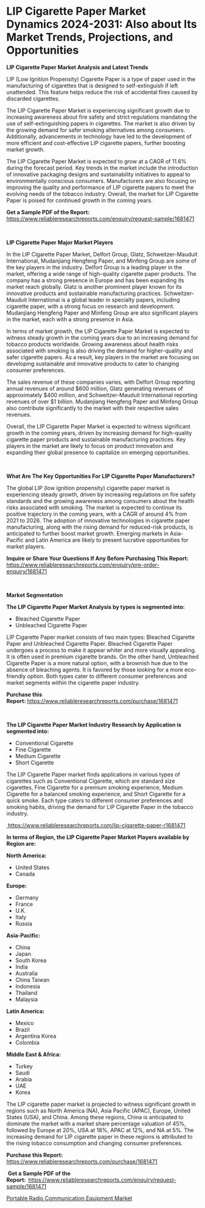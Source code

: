 <p><h1>LIP Cigarette Paper Market Dynamics 2024-2031: Also about Its Market Trends, Projections, and Opportunities</h1></p><p><strong>LIP Cigarette Paper Market Analysis and Latest Trends</strong></p>
<p><p>LIP (Low Ignition Propensity) Cigarette Paper is a type of paper used in the manufacturing of cigarettes that is designed to self-extinguish if left unattended. This feature helps reduce the risk of accidental fires caused by discarded cigarettes. </p><p>The LIP Cigarette Paper Market is experiencing significant growth due to increasing awareness about fire safety and strict regulations mandating the use of self-extinguishing papers in cigarettes. The market is also driven by the growing demand for safer smoking alternatives among consumers. Additionally, advancements in technology have led to the development of more efficient and cost-effective LIP cigarette papers, further boosting market growth.</p><p>The LIP Cigarette Paper Market is expected to grow at a CAGR of 11.6% during the forecast period. Key trends in the market include the introduction of innovative packaging designs and sustainability initiatives to appeal to environmentally conscious consumers. Manufacturers are also focusing on improving the quality and performance of LIP cigarette papers to meet the evolving needs of the tobacco industry. Overall, the market for LIP Cigarette Paper is poised for continued growth in the coming years.</p></p>
<p><strong>Get a Sample PDF of the Report:&nbsp;</strong> <a href="https://www.reliableresearchreports.com/enquiry/request-sample/1681471">https://www.reliableresearchreports.com/enquiry/request-sample/1681471</a></p>
<p>&nbsp;</p>
<p><strong>LIP Cigarette Paper Major Market Players</strong></p>
<p><p>In the LIP Cigarette Paper Market, Delfort Group, Glatz, Schweitzer-Mauduit International, Mudanjiang Hengfeng Paper, and Minfeng Group are some of the key players in the industry. Delfort Group is a leading player in the market, offering a wide range of high-quality cigarette paper products. The company has a strong presence in Europe and has been expanding its market reach globally. Glatz is another prominent player known for its innovative products and sustainable manufacturing practices. Schweitzer-Mauduit International is a global leader in specialty papers, including cigarette paper, with a strong focus on research and development. Mudanjiang Hengfeng Paper and Minfeng Group are also significant players in the market, each with a strong presence in Asia.</p><p>In terms of market growth, the LIP Cigarette Paper Market is expected to witness steady growth in the coming years due to an increasing demand for tobacco products worldwide. Growing awareness about health risks associated with smoking is also driving the demand for higher-quality and safer cigarette papers. As a result, key players in the market are focusing on developing sustainable and innovative products to cater to changing consumer preferences.</p><p>The sales revenue of these companies varies, with Delfort Group reporting annual revenues of around $600 million, Glatz generating revenues of approximately $400 million, and Schweitzer-Mauduit International reporting revenues of over $1 billion. Mudanjiang Hengfeng Paper and Minfeng Group also contribute significantly to the market with their respective sales revenues.</p><p>Overall, the LIP Cigarette Paper Market is expected to witness significant growth in the coming years, driven by increasing demand for high-quality cigarette paper products and sustainable manufacturing practices. Key players in the market are likely to focus on product innovation and expanding their global presence to capitalize on emerging opportunities.</p></p>
<p>&nbsp;</p>
<p><strong>What Are The Key Opportunities For LIP Cigarette Paper Manufacturers?</strong></p>
<p><p>The global LIP (low ignition propensity) cigarette paper market is experiencing steady growth, driven by increasing regulations on fire safety standards and the growing awareness among consumers about the health risks associated with smoking. The market is expected to continue its positive trajectory in the coming years, with a CAGR of around 4% from 2021 to 2026. The adoption of innovative technologies in cigarette paper manufacturing, along with the rising demand for reduced-risk products, is anticipated to further boost market growth. Emerging markets in Asia-Pacific and Latin America are likely to present lucrative opportunities for market players.</p></p>
<p><strong>Inquire or Share Your Questions If Any Before Purchasing This Report:</strong> <a href="https://www.reliableresearchreports.com/enquiry/pre-order-enquiry/1681471">https://www.reliableresearchreports.com/enquiry/pre-order-enquiry/1681471</a></p>
<p>&nbsp;</p>
<p><strong>Market Segmentation</strong></p>
<p><strong>The LIP Cigarette Paper Market Analysis by types is segmented into:</strong></p>
<p><ul><li>Bleached Cigarette Paper</li><li>Unbleached Cigarette Paper</li></ul></p>
<p><p>LIP Cigarette Paper market consists of two main types: Bleached Cigarette Paper and Unbleached Cigarette Paper. Bleached Cigarette Paper undergoes a process to make it appear whiter and more visually appealing. It is often used in premium cigarette brands. On the other hand, Unbleached Cigarette Paper is a more natural option, with a brownish hue due to the absence of bleaching agents. It is favored by those looking for a more eco-friendly option. Both types cater to different consumer preferences and market segments within the cigarette paper industry.</p></p>
<p><strong>Purchase this Report:&nbsp;</strong><a href="https://www.reliableresearchreports.com/purchase/1681471">https://www.reliableresearchreports.com/purchase/1681471</a></p>
<p>&nbsp;</p>
<p><strong>The LIP Cigarette Paper Market Industry Research by Application is segmented into:</strong></p>
<p><ul><li>Conventional Cigarette</li><li>Fine Cigarette</li><li>Medium Cigarette</li><li>Short Cigarette</li></ul></p>
<p><p>The LIP Cigarette Paper market finds applications in various types of cigarettes such as Conventional Cigarette, which are standard size cigarettes, Fine Cigarette for a premium smoking experience, Medium Cigarette for a balanced smoking experience, and Short Cigarette for a quick smoke. Each type caters to different consumer preferences and smoking habits, driving the demand for LIP Cigarette Paper in the tobacco industry.</p></p>
<p><a href="https://www.reliableresearchreports.com/lip-cigarette-paper-r1681471">&nbsp;https://www.reliableresearchreports.com/lip-cigarette-paper-r1681471</a></p>
<p><strong>In terms of Region, the LIP Cigarette Paper Market Players available by Region are:</strong></p>
<p>
    <p> <strong> North America: </strong>
        <ul>
            <li>United States</li>
            <li>Canada</li>
        </ul>
        </p> 
    <p> <strong> Europe: </strong>
        <ul>
            <li>Germany</li>
            <li>France</li>
            <li>U.K.</li>
            <li>Italy</li>
            <li>Russia</li>
        </ul>
        </p> 
    <p> <strong> Asia-Pacific: </strong>
        <ul>
            <li>China</li>
            <li>Japan</li>
            <li>South Korea</li>
            <li>India</li>
            <li>Australia</li>
            <li>China Taiwan</li>
            <li>Indonesia</li>
            <li>Thailand</li>
            <li>Malaysia</li>
        </ul>
        </p> 
    <p> <strong> Latin America: </strong>
        <ul>
            <li>Mexico</li>
            <li>Brazil</li>
            <li>Argentina Korea</li>
            <li>Colombia</li>
        </ul>
        </p> 
    <p> <strong> Middle East & Africa: </strong>
        <ul>
            <li>Turkey</li>
            <li>Saudi</li>
            <li>Arabia</li>
            <li>UAE</li>
            <li>Korea</li>
        </ul>
    </p>
    </p>
<p><p>The LIP cigarette paper market is projected to witness significant growth in regions such as North America (NA), Asia Pacific (APAC), Europe, United States (USA), and China. Among these regions, China is anticipated to dominate the market with a market share percentage valuation of 45%, followed by Europe at 20%, USA at 18%, APAC at 12%, and NA at 5%. The increasing demand for LIP cigarette paper in these regions is attributed to the rising tobacco consumption and changing consumer preferences.</p></p>
<p><strong>Purchase this Report: </strong><a href="https://www.reliableresearchreports.com/purchase/1681471">https://www.reliableresearchreports.com/purchase/1681471</a></p>
<p>&nbsp;<strong>Get a Sample PDF of the Report:&nbsp;&nbsp;</strong><a href="https://www.reliableresearchreports.com/enquiry/request-sample/1681471">https://www.reliableresearchreports.com/enquiry/request-sample/1681471</a></p>
<p><strong></strong></p>
<p><p><a href="https://issuu.com/reportprime-2/docs/portable-radio-communication-equipment-market-size">Portable Radio Communication Equipment Market</a></p></p>